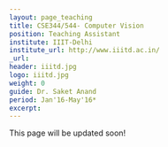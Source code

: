 ```yaml
---
layout: page_teaching
title: CSE344/544- Computer Vision
position: Teaching Assistant
institute: IIIT-Delhi
institute_url: http://www.iiitd.ac.in/
_url: 
header: iiitd.jpg
logo: iiitd.jpg
weight: 0
guide: Dr. Saket Anand 
period: Jan'16-May'16*
excerpt: 
---
```

This page will be updated soon!